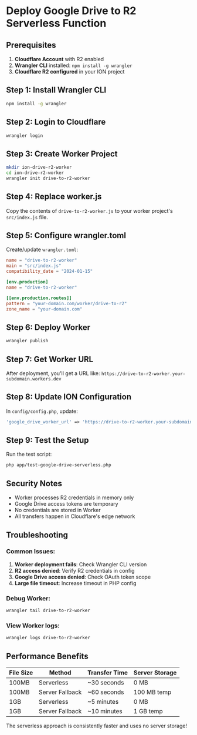 # Deploy Google Drive to R2 Serverless Function

## Prerequisites

1. **Cloudflare Account** with R2 enabled
2. **Wrangler CLI** installed: `npm install -g wrangler`
3. **Cloudflare R2 configured** in your ION project

## Step 1: Install Wrangler CLI

```bash
npm install -g wrangler
```

## Step 2: Login to Cloudflare

```bash
wrangler login
```

## Step 3: Create Worker Project

```bash
mkdir ion-drive-r2-worker
cd ion-drive-r2-worker
wrangler init drive-to-r2-worker
```

## Step 4: Replace worker.js

Copy the contents of `drive-to-r2-worker.js` to your worker project's `src/index.js` file.

## Step 5: Configure wrangler.toml

Create/update `wrangler.toml`:

```toml
name = "drive-to-r2-worker"
main = "src/index.js"
compatibility_date = "2024-01-15"

[env.production]
name = "drive-to-r2-worker"

[[env.production.routes]]
pattern = "your-domain.com/worker/drive-to-r2"
zone_name = "your-domain.com"
```

## Step 6: Deploy Worker

```bash
wrangler publish
```

## Step 7: Get Worker URL

After deployment, you'll get a URL like:
`https://drive-to-r2-worker.your-subdomain.workers.dev`

## Step 8: Update ION Configuration

In `config/config.php`, update:

```php
'google_drive_worker_url' => 'https://drive-to-r2-worker.your-subdomain.workers.dev',
```

## Step 9: Test the Setup

Run the test script:

```bash
php app/test-google-drive-serverless.php
```

## Security Notes

- Worker processes R2 credentials in memory only
- Google Drive access tokens are temporary
- No credentials are stored in Worker
- All transfers happen in Cloudflare's edge network

## Troubleshooting

### Common Issues:

1. **Worker deployment fails**: Check Wrangler CLI version
2. **R2 access denied**: Verify R2 credentials in config
3. **Google Drive access denied**: Check OAuth token scope
4. **Large file timeout**: Increase timeout in PHP config

### Debug Worker:

```bash
wrangler tail drive-to-r2-worker
```

### View Worker logs:

```bash
wrangler logs drive-to-r2-worker
```

## Performance Benefits

| File Size | Method | Transfer Time | Server Storage |
|-----------|--------|---------------|----------------|
| 100MB | Serverless | ~30 seconds | 0 MB |
| 100MB | Server Fallback | ~60 seconds | 100 MB temp |
| 1GB | Serverless | ~5 minutes | 0 MB |
| 1GB | Server Fallback | ~10 minutes | 1 GB temp |

The serverless approach is consistently faster and uses no server storage!